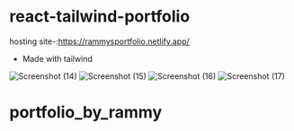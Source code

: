 # react-tailwind-portfolio

hosting site-:https://rammysportfolio.netlify.app/

+ Made with tailwind

![Screenshot (14)](https://github.com/skmbdk/portfolio_by_rammy/assets/140899891/b16dcf70-0f32-4186-a2f8-228ed619aa3b)
![Screenshot (15)](https://github.com/skmbdk/portfolio_by_rammy/assets/140899891/f7bd0f64-492b-4e85-a12e-a69792900bf6)
![Screenshot (16)](https://github.com/skmbdk/portfolio_by_rammy/assets/140899891/e7384ba3-4934-43a4-b3a2-e73b33dc862c)
![Screenshot (17)](https://github.com/skmbdk/portfolio_by_rammy/assets/140899891/e48b7429-1ba4-44f1-90ae-af388cf7d844)
# portfolio_by_rammy
